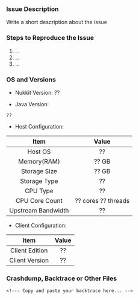### Issue Description
Write a short description about the issue

### Steps to Reproduce the Issue
<!--- Help us to find the problem by adding steps to reproduce the issue -->
1. ...
2. ...
3. ...

### OS and Versions
<!--- Use the 'version' command in Nukkit -->
* Nukkit Version: ?? <!--- Do not just write "latest" or "1.0dev" here. Write compile time is also fine. -->
<!--- Use 'java -version' in command line -->
* Java Version: 
```
??
```
<!--- Device and host configuration, such as: 8GB RAM, 12-core Intel X5650 CPU, 100Mb internet upload. You may get this info from your host provider or hardware information softwares -->
* Host Configuration: 
<!-- Do NOT write "doesn't matters", it DOES matters. I met a guy shouting his world can not be saved, after we looked into storage, we found that his SATA wire is not connected. -->

| Item | Value |
|:----:|:-----:|
| Host OS | ?? |  <!-- What OS do you use to open Nukkit in? Linux? Windows? Write it here -->
| Memory(RAM) | ?? GB | <!-- Open your task manager in windows, or use command "top" in linux -->
| Storage Size | ?? GB | <!-- Max size -->
| Storage Type | ?? | <!-- SSD or HDD -->
| CPU Type | ?? | <!-- Such as: "Intel Xeon X5650" ,"Hisilicon HI3536C" or "AMD Ryzen 7" -->
| CPU Core Count | ?? cores ?? threads | 
| Upstream Bandwidth | ?? | <!-- How many Mbps/Gbps? Such as: 100 Mbps or 1 Gbps. If you are testing in LAN (wired or wifi) , it depends on speed of your router, it is normally 100 Mbps. -->

* Client Configuration: 

| Item | Value |
|:----:|:-----:|
| Client Edition | ?? | <!--- Windows 10? Android? iOS? Simulators with x86 platform? -->
| Client Version | ?? | <!--- Client Version, such as 1.1.2, 0.15.90 or 0.15 build 1 and so on -->

### Crashdump, Backtrace or Other Files
<!--- Please use gist or anything else and add links here -->
```
<!--- Copy and paste your backtrace here... -->
```
